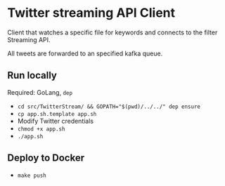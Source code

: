 # Twitter streaming API Client

Client that watches a specific file for keywords and connects to the filter Streaming API. 

All tweets are forwarded to an specified kafka queue.


## Run locally

Required: GoLang, `dep`

- `cd src/TwitterStream/ && GOPATH="$(pwd)/../../" dep ensure`
- `cp app.sh.template app.sh`
- Modify Twitter credentials
- `chmod +x app.sh`
- `./app.sh`

## Deploy to Docker

- `make push`